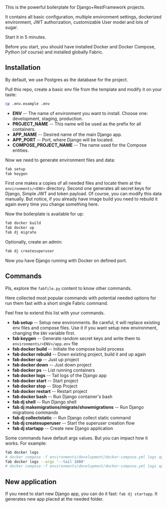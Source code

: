 This is the powerful boilerplate for Django+RestFramework projects.

It contains all basic configuration, multiple environment settings, dockerized environment, JWT authorization, customizable User model and lots of sugar.

Start it in 5 minutes.

Before you start, you should have installed Docker and Docker Compose, Python (of course) and installed globally Fabric.

## Installation

By default, we use Postgres as the database for the project. 

Pull this repo, create a basic env file from the template and modify it on your taste:

```bash
cp .env.example .env
```
- **ENV** -- The name of environment you want to install. Choose one: development, staging, production. 
- **PROJECT_NAME** -- This name will be used as the prefix for all containers.
- **APP_NAME** -- Desired name of the main Django app.
- **APP_PORT** -- Port, where Django will be located.
- **COMPOSE_PROJECT_NAME** -- The name used for the Compose entities.

Now we need to generate environment files and data: 
```bash
fab setup
fab keygen
```
First one makes a copies of all needed files and locate them at the `environments/<ENV>` directory.
Second one generates all secret keys for Django, Simple JWT and token payload.
Of course, you can modify this data manually. But notice, if you already have image build you need to rebuild it again every time you change something here.

Now the boilerplate is available for up:
```bash
fab docker build
fab docker up
fab dj migrate
```

Optionally, create an admin:
```bash
fab dj createsuperuser
```

Now you have Django running with Docker on defined port.

## Commands

Pls, explore the `fabfile.py` content to know other commands.

Here collected most popular commands with potential needed options for run them fast with a short single Fabric command.

Feel free to extend this list with your commands.

- **fab setup** -- Setup new environments. Be careful, it will replace existing env files and compose files. Use it if you want setup new environment, changing the `ENV` variable first.
- **fab keygen** -- Generate random secret keys and write them to `environments/<ENV>/app.env` file
- **fab docker build** -- Initiate the compose build process
- **fab docker rebuild** -- Down existing project, build it and up again
- **fab docker up** -- Just up project
- **fab docker down** -- Just down project
- **fab docker ps** -- List running containers
- **fab docker logs** -- Tail logs of the Django app
- **fab docker start** -- Start project
- **fab docker stop** -- Stop Project
- **fab docker restart** -- Restart project
- **fab docker bash** -- Run Django container's bash
- **fab dj shell** -- Run Django shell
- **fab dj makemigrations/migrate/showmigrations** -- Run Django migrations commands
- **fab dj collectstatic** -- Run Django collect static command
- **fab dj createsuperuser** -- Start the superuser creation flow
- **fab dj startapp** -- Create new Django application

Some commands have default args values. But you can impact how it works. For example:
```bash
fab docker logs
# docker compose -f environments/development/docker-compose.yml logs app --tail 100 -f
fab docker logs --args '--tail 1000'
# docker compose -f environments/development/docker-compose.yml logs app --tail 1000
```

## New application

If you need to start new Django app, you can do it fast: `fab dj startapp`. It generates new app placed at the needed folder.
